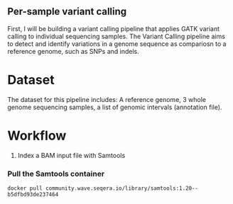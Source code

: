 ## Per-sample variant calling

First, I will be building a variant calling pipeline that applies GATK variant calling to individual sequencing samples. The Variant Calling pipeline aims to detect and identify variations in a genome sequence as compariosn to a reference genome, such as SNPs and indels.

# Dataset
The dataset for this pipeline includes: A reference genome, 3 whole genome sequencing samples, a list of genomic intervals (annotation file). 

# Workflow
1. Index a BAM input file with Samtools

### Pull the Samtools container
```
docker pull community.wave.seqera.io/library/samtools:1.20--b5dfbd93de237464
```

